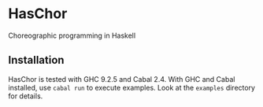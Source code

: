 # HasChor

Choreographic programming in Haskell

## Installation

HasChor is tested with GHC 9.2.5 and Cabal 2.4. With GHC and Cabal installed, use `cabal run` to execute examples. Look at the `examples` directory for details.
